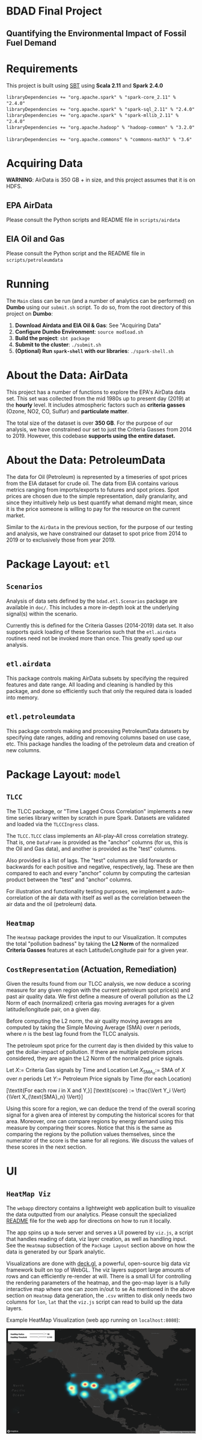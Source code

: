 # BDAD Final Project
## Quantifying the Environmental Impact of Fossil Fuel Demand

# Requirements

This project is built using [SBT] using **Scala 2.11**
and **Spark 2.4.0**

    libraryDependencies += "org.apache.spark" % "spark-core_2.11" % "2.4.0"
    libraryDependencies += "org.apache.spark" % "spark-sql_2.11" % "2.4.0"
    libraryDependencies += "org.apache.spark" % "spark-mllib_2.11" % "2.4.0"
    libraryDependencies += "org.apache.hadoop" % "hadoop-common" % "3.2.0"
    
    libraryDependencies += "org.apache.commons" % "commons-math3" % "3.6"
    
[SBT]: https://www.scala-sbt.org

# Acquiring Data

**WARNING**: AirData is 350 GB + in size, and this project assumes that
it is on HDFS.

## EPA AirData

Please consult the Python scripts and README file in `scripts/airdata`

## EIA Oil and Gas

Please consult the Python script and the README file in `scripts/petroleumdata`
    
# Running

The `Main` class can be run (and a number of analytics can be performed)
on **Dumbo** using our `submit.sh` script. To do so, from the root directory
of this project on **Dumbo**:

1. **Download Airdata and EIA Oil & Gas**: See "Acquiring Data"
2. **Configure Dumbo Environment**: `source modload.sh`
3. **Build the project**: `sbt package`
4. **Submit to the cluster**: `./submit.sh`
5. **(Optional) Run `spark-shell` with our libraries**: `./spark-shell.sh`
    
# About the Data: AirData
This project has a number of functions to explore the EPA's AirData data
set. This set was collected from the mid 1980s up to present day (2019)
at the **hourly** level. It includes atmospheric factors such as
**criteria gasses** (Ozone, NO2, CO, Sulfur) and **particulate matter**.

The total size of the dataset is over **350 GB**. For the purpose of our
analysis, we have constrained our set to just the Criteria Gasses from 2014
to 2019. However, this codebase **supports using the entire dataset.**

# About the Data: PetroleumData
The data for Oil (Petroleum) is represented by a timeseries of spot prices from the EIA dataset
for crude oil. The data from EIA contains various metrics ranging from imports/exports
to futures and spot prices. Spot prices are chosen due to the simple representation, daily granularity, and 
since they intuitively help us best quantify what demand might mean, since it is the price someone is 
willing to pay for the resource on the current market.

Similar to the `AirData` in the previous section, for the purpose of our testing and analysis, we have
constrained our dataset to spot price from 2014 to 2019 or to exclusively those from year 2019.

# Package Layout: `etl`

## `Scenarios`
 
Analysis of data sets defined by the `bdad.etl.Scenarios`
package are available in `doc/`. This includes a more
in-depth look at the underlying signal(s) within the
scenario.

Currently this is defined for the Criteria Gasses
(2014-2019) data set. It also supports quick loading
of these Scenarios such that the `etl.airdata` routines 
need not be invoked more than once. This greatly sped
up our analysis.

## `etl.airdata`

This package controls making AirData subsets by specifying
the required features and date range. All loading
and cleaning is handled by this package, and done so efficiently
such that only the required data is loaded into memory.

## `etl.petroleumdata`

This package controls making and processing PetroleumData datasets by specifying date ranges, 
adding and removing columns based on use case, etc. This package handles the loading of the 
petroleum data and creation of new columns.

# Package Layout: `model`

## `TLCC`

The TLCC package, or "Time Lagged Cross Correlation"
implements a new time series library written by scratch
in pure Spark. Datasets are validated and loaded via
the `TLCCIngress` class.

The `TLCC.TLCC` class implements an All-play-All cross
correlation strategy. That is, one `DataFrame` is provided
as the "anchor" columns (for us, this is the Oil and Gas data),
and another is provided as the "test" columns. 

Also provided is a list of lags. The "test" columns are slid
forwards or backwards for each positive and negative, respectively,
lag. These are then compared to each and every "anchor" column
by computing the cartesian product between the "test" and "anchor"
columns.

For illustration and functionality testing purposes, we implement a 
auto-correlation of the air data with itself as well as the correlation 
between the air data and the oil (petroleum) data.

## `Heatmap`

The `Heatmap` package provides the input to our Visualization.
It computes the total "pollution badness" by taking the **L2 Norm**
of the normalized **Criteria Gasses** features at each Latitude/Longitude
pair for a given year.

## `CostRepresentation` (Actuation, Remediation)

Given the results found from our TLCC analysis, 
we now deduce a scoring measure for any given region
with the current petroleum spot price(s) and past air quality data. We first
define a measure of overall pollution as the L2 Norm of each (normalized) criteria
gas moving averages for a given latitude/longitude pair, on a given day. 

Before computing the L2 norm,
the air quality moving averages are computed by taking the Simple Moving Average
(SMA) over $n$ periods, where $n$ is the best lag found from the TLCC analysis.

The petroleum spot price for the current
day is then divided by this value to get the dollar-impact of pollution. If there
are multiple petroleum prices considered, they are again the L2 Norm of the
normalized price signals.


Let $X :=$ Criteria Gas signals by Time and Location
Let $X_{\text{SMA}_n} :=$ SMA of $X$ over $n$ periods
Let $Y :=$ Petroleum Price signals by Time (for each Location)

\[\textit{For each row $i$ in X and Y,}\]
\[\textit{score} := \frac{\Vert Y_i \Vert}{\Vert X_{\text{SMA}_n} \Vert}\]

Using this score for a region, we can deduce the trend of the overall scoring
signal for a given area of interest by computing the historical scores for that
area. Moreover, one can compare regions by energy demand using this measure by
comparing their scores. Notice that this is the same as comparing the regions
by the pollution values themselves, since the numerator of the score is the
same for all regions. We discuss the values of these scores in the next section.



# UI

## `HeatMap Viz`

The `webapp` directory contains a lightweight web application built to visualize the data outputted from our analytics.
Please consult the specialized [README](webapp/README.md) file for the web app for directions on how to run it locally.

The app spins up a `Node` server and serves a UI powered by `viz.js`, a script that handles reading of data, viz layer
creation, as well as handling input. See the `Heatmap` subsection of the `Package Layout` section above on how the data is 
generated by our Spark analytic. 

Visualizations are done with [deck.gl], a powerful, open-source big data viz framework built on top of WebGL. The viz layers support
large amounts of rows and can efficiently re-render at will. There is a small UI for controlling the rendering parameters of the heatmap,
and the geo-map layer is a fully interactive map where one can zoom in/out to se
As mentioned in the above section on `Heatmap` data generation, the `.csv`
written to disk only needs two columns for `lon`, `lat` that the `viz.js` script can read to build up the data layers.

[deck.gl]:https://deck.gl/#/

Example HeatMap Visualization (web app running on `localhost:8080`):

![image info](doc/screenshots/heatmap-example.png)
